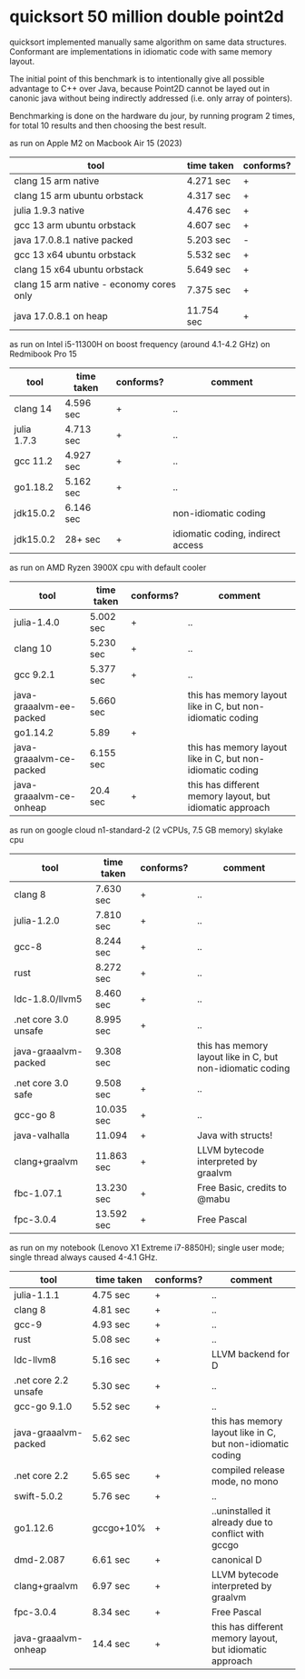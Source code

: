 quicksort 50 million double point2d
====================================

quicksort implemented manually same algorithm on same data structures. Conformant are implementations in idiomatic code with same memory layout.

The initial point of this benchmark is to intentionally give all possible advantage to C++ over Java, because Point2D cannot be layed out in canonic java without being indirectly addressed (i.e. only array of pointers).

Benchmarking is done on the hardware du jour, by running program 2 times, for total 10 results and then choosing the best result.

as run on Apple M2 on Macbook Air 15 (2023)

tool | time taken |  conforms? 
-----|------------|----------
clang 15 arm native |4.271 sec | + 
clang 15 arm ubuntu orbstack |4.317 sec | + 
julia 1.9.3 native |4.476 sec | + 
gcc 13 arm ubuntu orbstack |4.607 sec | + 
java 17.0.8.1 native packed |5.203 sec | - 
gcc 13 x64 ubuntu orbstack |5.532 sec | + 
clang 15 x64 ubuntu orbstack |5.649 sec | + 
clang 15 arm native - economy cores only |7.375 sec | + 
java 17.0.8.1 on heap |11.754 sec | + 


as run on Intel i5-11300H on boost frequency (around 4.1-4.2 GHz) on Redmibook Pro 15

tool | time taken |  conforms? | comment
-----|------------|----------|------
clang 14 |4.596 sec | + |..
julia 1.7.3 |4.713 sec | + |..
gcc 11.2 |4.927 sec | + |..
go1.18.2 |5.162 sec | + | ..
jdk15.0.2 |6.146 sec |   | non-idiomatic coding
jdk15.0.2 |28+ sec | +  | idiomatic coding, indirect access


as run on AMD Ryzen 3900X cpu with default cooler

tool | time taken |  conforms? | comment
-----|------------|----------|------
julia-1.4.0 | 5.002 sec | + | ..
clang 10 |5.230 sec | + |..
gcc 9.2.1 |5.377 sec | + |..
java-graaalvm-ee-packed | 5.660 sec |  | this has memory layout like in C, but non-idiomatic coding
go1.14.2 |5.89 | + | 
java-graaalvm-ce-packed | 6.155 sec |  | this has memory layout like in C, but non-idiomatic coding
java-graaalvm-ce-onheap | 20.4 sec | + | this has different memory layout, but idiomatic approach


as run on google cloud n1-standard-2 (2 vCPUs, 7.5 GB memory) skylake cpu

tool | time taken |  conforms? | comment
-----|------------|----------|------
clang 8 |7.630 sec | + |..
julia-1.2.0 | 7.810 sec | + | ..
gcc-8 |8.244 sec | + | ..
rust |8.272 sec | + | ..
ldc-1.8.0/llvm5 |8.460 sec | + | ..
.net core 3.0 unsafe |8.995 sec | + | ..
java-graaalvm-packed | 9.308 sec |  | this has memory layout like in C, but non-idiomatic coding
.net core 3.0 safe |9.508 sec | + | ..
gcc-go 8  |10.035 sec | + | ..
java-valhalla | 11.094 | + | Java with structs!
clang+graalvm  |11.863 sec | + | LLVM bytecode interpreted by graalvm
fbc-1.07.1 | 13.230 sec | + | Free Basic, credits to @mabu
fpc-3.0.4 | 13.592 sec | + | Free Pascal


as run on my notebook (Lenovo X1 Extreme i7-8850H); single user mode; single thread always caused 4-4.1 GHz.

tool | time taken |  conforms? | comment
-----|------------|----------|------
julia-1.1.1 | 4.75 sec | + | ..
clang 8 |4.81 sec | + |..
gcc-9 |4.93 sec | + | ..
rust |5.08 sec | + | ..
ldc-llvm8 |5.16 sec | + | LLVM backend for D
.net core 2.2 unsafe |5.30 sec | + | ..
gcc-go 9.1.0  |5.52 sec | + | ..
java-graaalvm-packed | 5.62 sec |  | this has memory layout like in C, but non-idiomatic coding
.net core 2.2 |5.65 sec | + | compiled release mode, no mono
swift-5.0.2  |5.76 sec | + | .. 
go1.12.6 |gccgo+10% | + | ..uninstalled it already due to conflict with gccgo
dmd-2.087  |6.61 sec| + | canonical D
clang+graalvm  |6.97 sec | + | LLVM bytecode interpreted by graalvm
fpc-3.0.4 | 8.34 sec | + | Free Pascal
java-graaalvm-onheap | 14.4 sec | + | this has different memory layout, but idiomatic approach



